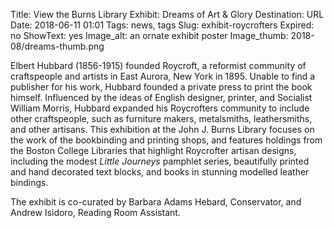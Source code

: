 Title: View the Burns Library Exhibit: Dreams of Art & Glory
Destination: URL
Date: 2018-06-11 01:01 
Tags: news, tags 
Slug: exhibit-roycrofters
Expired: no
ShowText: yes
Image_alt: an ornate exhibit poster
Image_thumb: 2018-08/dreams-thumb.png

Elbert Hubbard (1856-1915) founded Roycroft, a reformist community of craftspeople and artists in East Aurora, New York in 1895. Unable to find a publisher for his work, Hubbard founded a private press to print the book himself. Influenced by the ideas of English designer, printer, and Socialist William Morris, Hubbard expanded his Roycrofters community to include other craftspeople, such as furniture makers, metalsmiths, leathersmiths, and other artisans. This exhibition at the John J. Burns Library focuses on the work of the bookbinding and printing shops, and features holdings from the Boston College Libraries that highlight Roycrofter artisan designs, including the modest <em>Little Journeys</em> pamphlet series, beautifully printed and hand decorated text blocks, and books in stunning modelled leather bindings. 

The exhibit is co-curated by Barbara Adams Hebard, Conservator, and Andrew Isidoro, Reading Room Assistant.